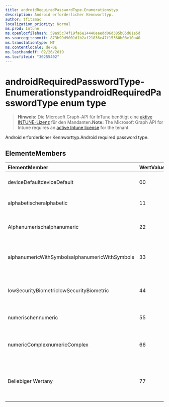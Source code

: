 ```yaml
---
title: androidRequiredPasswordType-Enumerationstyp
description: Android erforderlicher Kennworttyp.
author: tfitzmac
localization_priority: Normal
ms.prod: Intune
ms.openlocfilehash: 59a95c74f19fa6e14440eaedd06d385b05d81e5d
ms.sourcegitcommit: 873b99d9001d1b2af21836e47f15360b08e10a40
ms.translationtype: MT
ms.contentlocale: de-DE
ms.lasthandoff: 02/26/2019
ms.locfileid: "30255402"
---
```

# <a name="androidrequiredpasswordtype-enum-type"></a><span data-ttu-id="8f496-103">androidRequiredPasswordType-Enumerationstyp</span><span class="sxs-lookup"><span data-stu-id="8f496-103">androidRequiredPasswordType enum type</span></span>

> <span data-ttu-id="8f496-104">**Hinweis:** Die Microsoft Graph-API für InTune benötigt eine [aktive INTUNE-Lizenz](https://go.microsoft.com/fwlink/?linkid=839381) für den Mandanten.</span><span class="sxs-lookup"><span data-stu-id="8f496-104">**Note:** The Microsoft Graph API for Intune requires an [active Intune license](https://go.microsoft.com/fwlink/?linkid=839381) for the tenant.</span></span>

<span data-ttu-id="8f496-105">Android erforderlicher Kennworttyp.</span><span class="sxs-lookup"><span data-stu-id="8f496-105">Android required password type.</span></span>

## <a name="members"></a><span data-ttu-id="8f496-106">Elemente</span><span class="sxs-lookup"><span data-stu-id="8f496-106">Members</span></span>
|<span data-ttu-id="8f496-107">Element</span><span class="sxs-lookup"><span data-stu-id="8f496-107">Member</span></span>|<span data-ttu-id="8f496-108">Wert</span><span class="sxs-lookup"><span data-stu-id="8f496-108">Value</span></span>|<span data-ttu-id="8f496-109">Beschreibung</span><span class="sxs-lookup"><span data-stu-id="8f496-109">Description</span></span>|
|:---|:---|:---|
|<span data-ttu-id="8f496-110">deviceDefault</span><span class="sxs-lookup"><span data-stu-id="8f496-110">deviceDefault</span></span>|<span data-ttu-id="8f496-111">0</span><span class="sxs-lookup"><span data-stu-id="8f496-111">0</span></span>|<span data-ttu-id="8f496-112">Geräte-Standardwert, keine Absicht.</span><span class="sxs-lookup"><span data-stu-id="8f496-112">Device default value, no intent.</span></span>|
|<span data-ttu-id="8f496-113">alphabetischer</span><span class="sxs-lookup"><span data-stu-id="8f496-113">alphabetic</span></span>|<span data-ttu-id="8f496-114">1</span><span class="sxs-lookup"><span data-stu-id="8f496-114">1</span></span>|<span data-ttu-id="8f496-115">Alphabetisches Kennwort erforderlich.</span><span class="sxs-lookup"><span data-stu-id="8f496-115">Alphabetic password required.</span></span>|
|<span data-ttu-id="8f496-116">Alphanumerisch</span><span class="sxs-lookup"><span data-stu-id="8f496-116">alphanumeric</span></span>|<span data-ttu-id="8f496-117">2</span><span class="sxs-lookup"><span data-stu-id="8f496-117">2</span></span>|<span data-ttu-id="8f496-118">Alphanumerisches Kennwort erforderlich.</span><span class="sxs-lookup"><span data-stu-id="8f496-118">Alphanumeric password required.</span></span>|
|<span data-ttu-id="8f496-119">alphanumericWithSymbols</span><span class="sxs-lookup"><span data-stu-id="8f496-119">alphanumericWithSymbols</span></span>|<span data-ttu-id="8f496-120">3</span><span class="sxs-lookup"><span data-stu-id="8f496-120">3</span></span>|<span data-ttu-id="8f496-121">Alphanumerisch mit Symbol Kennwort erforderlich.</span><span class="sxs-lookup"><span data-stu-id="8f496-121">Alphanumeric with symbols password required.</span></span>|
|<span data-ttu-id="8f496-122">lowSecurityBiometric</span><span class="sxs-lookup"><span data-stu-id="8f496-122">lowSecurityBiometric</span></span>|<span data-ttu-id="8f496-123">4</span><span class="sxs-lookup"><span data-stu-id="8f496-123">4</span></span>|<span data-ttu-id="8f496-124">Niedriges Biometrie-basiertes Kennwort erforderlich.</span><span class="sxs-lookup"><span data-stu-id="8f496-124">Low security biometrics based password required.</span></span>|
|<span data-ttu-id="8f496-125">numerischen</span><span class="sxs-lookup"><span data-stu-id="8f496-125">numeric</span></span>|<span data-ttu-id="8f496-126">5</span><span class="sxs-lookup"><span data-stu-id="8f496-126">5</span></span>|<span data-ttu-id="8f496-127">Numerisches Kennwort erforderlich.</span><span class="sxs-lookup"><span data-stu-id="8f496-127">Numeric password required.</span></span>|
|<span data-ttu-id="8f496-128">numericComplex</span><span class="sxs-lookup"><span data-stu-id="8f496-128">numericComplex</span></span>|<span data-ttu-id="8f496-129">6</span><span class="sxs-lookup"><span data-stu-id="8f496-129">6</span></span>|<span data-ttu-id="8f496-130">Numerisches komplexes Kennwort erforderlich.</span><span class="sxs-lookup"><span data-stu-id="8f496-130">Numeric complex password required.</span></span>|
|<span data-ttu-id="8f496-131">Beliebiger Wert</span><span class="sxs-lookup"><span data-stu-id="8f496-131">any</span></span>|<span data-ttu-id="8f496-132">7</span><span class="sxs-lookup"><span data-stu-id="8f496-132">7</span></span>|<span data-ttu-id="8f496-133">Ein Kennwort oder Muster ist erforderlich, und alle sind akzeptabel.</span><span class="sxs-lookup"><span data-stu-id="8f496-133">A password or pattern is required, and any is acceptable.</span></span>|



